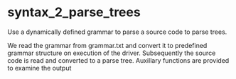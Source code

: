 # syntax_2_parse_trees
Use a dynamically defined grammar to parse a source code to parse trees.

We read the grammar from grammar.txt and convert it to predefined grammar structure on execution of the driver. Subsequently the source code is read and converted to a parse tree. Auxillary functions are provided to examine the output